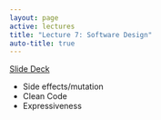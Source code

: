 ```yaml
---
layout: page
active: lectures
title: "Lecture 7: Software Design"
auto-title: true
---
```



<a href="https://docs.google.com/presentation/d/10qUs3HXhfZMF6fia7hmKYRAJU4jUfSal0slutLOotLI/edit?usp=sharing" class="btn btn-info">Slide Deck</a>



- Side effects/mutation
- Clean Code
- Expressiveness

<!-- https://www.youtube.com/watch?v=TMuno5RZNeE - SOLID principles of design -->

<!-- Anything from *Clean Code* ? -->
